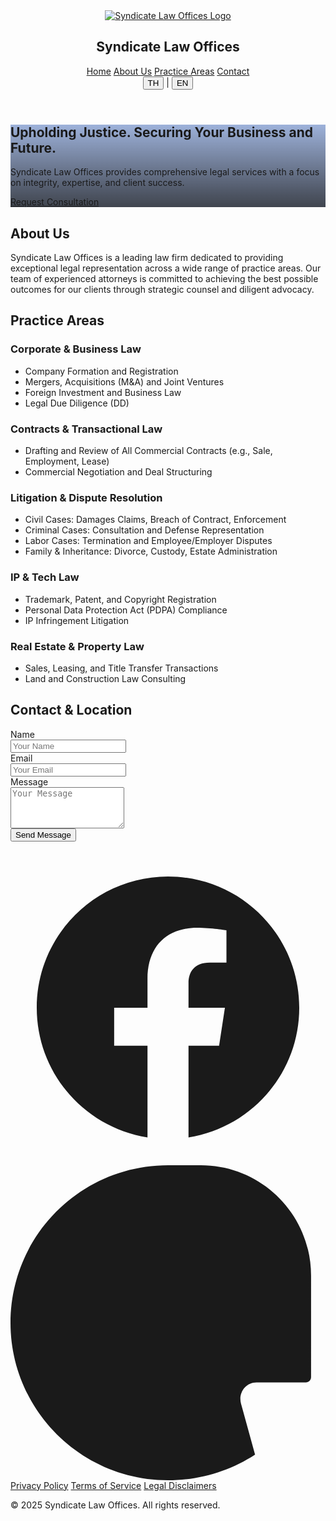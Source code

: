 <!DOCTYPE html>
<html class="scroll-smooth" lang="en-US">
<head>
<meta charset="utf-8"/>
<meta name="viewport" content="width=device-width, initial-scale=1">

<link crossorigin="" href="https://fonts.gstatic.com/" rel="preconnect"/>
<link as="style" href="https://fonts.googleapis.com/css2?display=swap&family=Inter:wght@400;500;700;900" onload="this.rel='stylesheet'" rel="stylesheet"/>
<title>Syndicate Law Offices - Legal Expertise</title>
<link href="data:image/x-icon;base64," rel="icon" type="image/x-icon"/>
<script src="https://cdn.tailwindcss.com?plugins=forms,container-queries"></script>
<script>
      tailwind.config = {
        darkMode: "class",
        theme: {
          extend: {
            colors: {
              primary: "#0d40a5",
              "background-light": "#f6f6f8",
              "background-dark": "#101622",
              "accent-gold": "#FFD700"
            },
            fontFamily: {
              display: ["Inter"],
            },
            borderRadius: {
              DEFAULT: "0.25rem",
              lg: "0.5rem",
              xl: "0.75rem",
              full: "9999px"
            },
          },
        },
      };
    </script>
    <style>
      .[syndicate-logo](https://github.com/user-attachments/assets/18a8056f-9bc3-4333-953b-35dc104a8915) {
        height: 48px; /* กำหนดความสูงตามที่ต้องการ */
        width: auto;
      }
    </style>
</head>
<body class="font-display bg-background-light dark:bg-background-dark">
<div class="relative flex h-auto min-h-screen w-full flex-col overflow-x-hidden group/design-root">
<div class="layout-container flex h-full grow flex-col">
<header class="flex flex-col items-center justify-center whitespace-nowrap border-b border-background-light/10 dark:border-background-dark/10 px-10 py-4 bg-background-light dark:bg-background-dark sticky top-0 z-50 shadow-sm">
<div class="flex flex-col items-center gap-2 text-stone-800 dark:text-stone-200 w-full">
<a href="/" class="flex flex-col items-center">
    <img src="/assets/images/syndicate-logo.jpg" alt="Syndicate Law Offices Logo" class="syndicate-logo" />
</a>
<h2 class="text-xl font-bold tracking-tight text-stone-900 dark:text-white">Syndicate Law Offices</h2>
</div>
<nav class="hidden md:flex items-center gap-8 mt-4">
<a class="text-sm font-medium text-stone-600 dark:text-stone-300 hover:text-primary dark:hover:text-primary transition-colors" href="#">Home</a>
<a class="text-sm font-medium text-stone-600 dark:text-stone-300 hover:text-primary dark:hover:text-primary transition-colors" href="#about">About Us</a>
<a class="text-sm font-medium text-stone-600 dark:text-stone-300 hover:text-primary dark:hover:text-primary transition-colors" href="#practice-areas">Practice Areas</a>
<a class="text-sm font-medium text-stone-600 dark:text-stone-300 hover:text-primary dark:hover:text-primary transition-colors" href="#contact">Contact</a>
</nav>
<div class="flex items-center gap-4 absolute top-4 right-10">
<div class="flex items-center space-x-2">
    <button class="text-sm font-bold text-primary dark:text-primary">TH</button>
    <span class="text-stone-400">|</span>
    <button class="text-sm font-medium text-stone-600 dark:text-stone-300 hover:text-primary">EN</button>
</div>
</div>
</header>
<main class="flex-1">
<section class="relative min-h-[60vh] flex items-center justify-center text-center text-white bg-cover bg-center" style='background-image: linear-gradient(rgba(13, 64, 165, 0.4), rgba(16, 22, 34, 0.8)), url("https://lh3.googleusercontent.com/aida-public/AB6AXuCthf3LMf7Yz0KhepgDp-LplVTJxrlfbDeeJdu-GVwHkpLdNTGiqPR7FYvpTLFPnFWFrFD1YH3GjQ_w0dm4jdPKiByOmqD3Vp8UOXHGldjpq8WFETQx7HSJlSLXRyGVHEibBf-btsg5SvEEj_xTDCOafcvlqB3Two-K38WB4QwguAkrSQJI6PbIf2FNZ5Y0jRde_pHLNfFxxXhX7VrS94zQ-pDV-u6vuThkzZGuJF2Qtmp13CgaLMYGWdHwCoRg4fnmc1S3l3GcQt5v");'>
<div class="max-w-4xl px-4 py-20">
<h1 class="text-4xl md:text-6xl font-black tracking-tighter">Upholding Justice. Securing Your Business and Future.</h1>
<p class="mt-4 text-lg md:text-xl max-w-2xl mx-auto text-stone-200">Syndicate Law Offices provides comprehensive legal services with a focus on integrity, expertise, and client success.</p>
<a href="#contact" class="mt-8 inline-flex items-center justify-center rounded-lg h-12 px-6 bg-primary text-white text-base font-bold tracking-wide hover:bg-primary/90 transition-colors shadow-lg">Request Consultation</a>
</div>
</section>
<div class="max-w-5xl mx-auto px-4 sm:px-6 lg:px-8 py-16 sm:py-24">
<section class="mb-24 text-center" id="about">
<h2 class="text-3xl font-bold tracking-tight text-stone-900 dark:text-white sm:text-4xl">About Us</h2>
<p class="mt-6 max-w-3xl mx-auto text-lg leading-8 text-stone-600 dark:text-stone-400">Syndicate Law Offices is a leading law firm dedicated to providing exceptional legal representation across a wide range of practice areas. Our team of experienced attorneys is committed to achieving the best possible outcomes for our clients through strategic counsel and diligent advocacy.</p>
</section>
<section class="mb-24" id="practice-areas">
<h2 class="text-3xl font-bold tracking-tight text-stone-900 dark:text-white sm:text-4xl text-center">Practice Areas</h2>
<div class="mt-12 grid grid-cols-1 gap-12 sm:grid-cols-2 lg:grid-cols-1">
<div class="flex flex-col gap-6 p-6 rounded-xl bg-background-light/50 dark:bg-background-dark/50 shadow-sm border-l-4 border-accent-gold">
<h3 class="text-xl font-semibold leading-7 text-stone-900 dark:text-white">Corporate & Business Law</h3>
<ul class="list-disc list-inside space-y-2 text-stone-600 dark:text-stone-400">
    <li>Company Formation and Registration</li>
    <li>Mergers, Acquisitions (M&A) and Joint Ventures</li>
    <li>Foreign Investment and Business Law</li>
    <li>Legal Due Diligence (DD)</li>
</ul>
</div>
<div class="flex flex-col gap-6 p-6 rounded-xl bg-background-light/50 dark:bg-background-dark/50 shadow-sm border-l-4 border-accent-gold">
<h3 class="text-xl font-semibold leading-7 text-stone-900 dark:text-white">Contracts & Transactional Law</h3>
<ul class="list-disc list-inside space-y-2 text-stone-600 dark:text-stone-400">
    <li>Drafting and Review of All Commercial Contracts (e.g., Sale, Employment, Lease)</li>
    <li>Commercial Negotiation and Deal Structuring</li>
</ul>
</div>
<div class="flex flex-col gap-6 p-6 rounded-xl bg-background-light/50 dark:bg-background-dark/50 shadow-sm border-l-4 border-accent-gold">
<h3 class="text-xl font-semibold leading-7 text-stone-900 dark:text-white">Litigation & Dispute Resolution</h3>
<ul class="list-disc list-inside space-y-2 text-stone-600 dark:text-stone-400">
    <li>Civil Cases: Damages Claims, Breach of Contract, Enforcement</li>
    <li>Criminal Cases: Consultation and Defense Representation</li>
    <li>Labor Cases: Termination and Employee/Employer Disputes</li>
    <li>Family & Inheritance: Divorce, Custody, Estate Administration</li>
</ul>
</div>
<div class="flex flex-col gap-6 p-6 rounded-xl bg-background-light/50 dark:bg-background-dark/50 shadow-sm border-l-4 border-accent-gold">
<h3 class="text-xl font-semibold leading-7 text-stone-900 dark:text-white">IP & Tech Law</h3>
<ul class="list-disc list-inside space-y-2 text-stone-600 dark:text-stone-400">
    <li>Trademark, Patent, and Copyright Registration</li>
    <li>Personal Data Protection Act (PDPA) Compliance</li>
    <li>IP Infringement Litigation</li>
</ul>
</div>
<div class="flex flex-col gap-6 p-6 rounded-xl bg-background-light/50 dark:bg-background-dark/50 shadow-sm border-l-4 border-accent-gold">
<h3 class="text-xl font-semibold leading-7 text-stone-900 dark:text-white">Real Estate & Property Law</h3>
<ul class="list-disc list-inside space-y-2 text-stone-600 dark:text-stone-400">
    <li>Sales, Leasing, and Title Transfer Transactions</li>
    <li>Land and Construction Law Consulting</li>
</ul>
</div>
</div>
</section>
<section id="contact">
<div class="grid grid-cols-1 md:grid-cols-2 gap-16 items-start">
<div>
<h2 class="text-3xl font-bold tracking-tight text-stone-900 dark:text-white sm:text-4xl">Contact & Location</h2>
<form action="https://formspree.io/f/xeorddab" method="POST" class="mt-8 space-y-6">
    <div>
        <label class="block text-sm font-medium text-stone-700 dark:text-stone-300" for="name">Name</label>
        <div class="mt-1">
            <input autocomplete="name" class="form-input block w-full rounded-lg border-stone-300 dark:border-stone-700 bg-background-light/50 dark:bg-background-dark/50 shadow-sm focus:border-primary focus:ring-primary text-stone-900 dark:text-white placeholder-stone-400 dark:placeholder-stone-500" id="name" name="name" placeholder="Your Name" type="text" required/>
        </div>
    </div>
    <div>
        <label class="block text-sm font-medium text-stone-700 dark:text-stone-300" for="email">Email</label>
        <div class="mt-1">
            <input autocomplete="email" class="form-input block w-full rounded-lg border-stone-300 dark:border-stone-700 bg-background-light/50 dark:bg-background-dark/50 shadow-sm focus:border-primary focus:ring-primary text-stone-900 dark:text-white placeholder-stone-400 dark:placeholder-stone-500" id="email" name="_replyto" placeholder="Your Email" type="email" required/>
        </div>
    </div>
    <div>
        <label class="block text-sm font-medium text-stone-700 dark:text-stone-300" for="message">Message</label>
        <div class="mt-1">
            <textarea class="form-textarea block w-full rounded-lg border-stone-300 dark:border-stone-700 bg-background-light/50 dark:bg-background-dark/50 shadow-sm focus:border-primary focus:ring-primary text-stone-900 dark:text-white placeholder-stone-400 dark:placeholder-stone-500" id="message" name="message" placeholder="Your Message" rows="4" required></textarea>
        </div>
    </div>
    <div>
        <button class="inline-flex items-center justify-center rounded-lg h-12 px-6 bg-primary text-white text-base font-bold tracking-wide hover:bg-primary/90 transition-colors shadow-lg w-full" type="submit">Send Message</button>
    </div>
</form>
</div>

<div class="w-full aspect-w-1 aspect-h-1 rounded-xl overflow-hidden mt-12 md:mt-0">
    <div id="map" class="w-full h-full min-h-[400px]"></div>
</div>
</div>
</section>
</div>
</main>
<footer class="bg-background-light/50 dark:bg-background-dark/50 border-t border-background-light/10 dark:border-background-dark/10">
<div class="max-w-7xl mx-auto py-12 px-4 sm:px-6 lg:px-8">
<div class="flex justify-center space-x-6 mb-8">
<a class="text-stone-500 dark:text-stone-400 hover:text-primary dark:hover:text-accent-gold transition-colors" href="https://www.facebook.com/profile.php?id=61576550558611&mibextid=wwXIfr&mibextid=wwXIfr" target="_blank">
    <svg class="h-6 w-6" fill="currentColor" viewBox="0 0 24 24" xmlns="http://www.w3.org/2000/svg"><path d="M22 12c0-5.523-4.477-10-10-10S2 6.477 2 12c0 4.991 3.657 9.128 8.438 9.878v-6.987h-2.54V12h2.54V9.797c0-2.506 1.492-3.89 3.777-3.89 1.094 0 2.238.195 2.238.195v2.46h-1.26c-1.243 0-1.63.771-1.63 1.562V12h2.773l-.443 2.891h-2.33V21.878C18.343 21.128 22 16.991 22 12z"></path></svg>
</a>
<a class="text-stone-500 dark:text-stone-400 hover:text-primary dark:hover:text-accent-gold transition-colors" href="https://fastwork.co/user/netithornb?source=web_marketplace_profile-menu_profile" target="_blank">
    <svg class="h-6 w-6" viewBox="0 0 24 24" fill="currentColor" xmlns="http://www.w3.org/2000/svg">
        <path d="M12 0C5.373 0 0 5.373 0 12s5.373 12 12 12c2.445 0 4.73-.72 6.633-1.957l-1.07-3.882c-.22-.796.333-1.614 1.173-1.614h3.764c.22 0 .4-.18.4-.4V8.4c0-4.639-3.761-8.4-8.4-8.4zm0 6c-3.314 0-6 2.686-6 6s2.686 6 6 6 6-2.686 6-6-2.686-6-6-6z"/>
    </svg>
</a>
</div>
<div class="flex justify-center space-x-6">
<a class="text-stone-500 dark:text-stone-400 hover:text-stone-900 dark:hover:text-white text-sm" href="#">Privacy Policy</a>
<a class="text-stone-500 dark:text-stone-400 hover:text-stone-900 dark:hover:text-white text-sm" href="#">Terms of Service</a>
<a class="text-stone-500 dark:text-stone-400 hover:text-stone-900 dark:hover:text-white text-sm" href="#">Legal Disclaimers</a>
</div>
<p class="mt-8 text-center text-xs text-stone-500 dark:text-stone-400">© 2025 Syndicate Law Offices. All rights reserved.</p>
</div>
</footer>
</div>
</div>

<script>
    function initMap() {
        // ตำแหน่งสำนักงานที่ 1: พิกัดที่คุณระบุ (13.746503, 99.922899)
        const office1 = { lat: 13.746503, lng: 99.922899 }; 
        
        // ตำแหน่งสำนักงานที่ 2: พิกัดกรุงเทพฯ ที่คุณระบุ (13.819732, 100.582954)
        const office2 = { lat: 13.819732, lng: 100.582954 }; 

        const map = new google.maps.Map(document.getElementById("map"), {
            mapId: "DEMO_MAP_ID",
        });

        // สร้าง Marker (หมุด) สำหรับสำนักงานที่ 1
        new google.maps.Marker({
            position: office1,
            map: map,
            title: "Syndicate Law Offices - Main Office (พิกัด 1)"
        });

        // สร้าง Marker (หมุด) สำหรับสำนักงานที่ 2
        new google.maps.Marker({
            position: office2,
            map: map,
            title: "Syndicate Law Offices - Bangkok Office (พิกัด 2)"
        });
        
        // ทำให้แผนที่ซูมครอบคลุมทั้ง 2 จุด
        const bounds = new google.maps.LatLngBounds();
        bounds.extend(office1);
        bounds.extend(office2);
        map.fitBounds(bounds); 
        
        // ปรับ Zoom ลด 1 เพื่อให้มีพื้นที่ว่างรอบๆ หมุดมากขึ้น
        map.setZoom(map.getZoom() - 1);
    }
</script>
<script async defer src="https://maps.googleapis.com/maps/api/js?key=YOUR_GOOGLE_MAPS_API_KEY&callback=initMap"></script>
    
</body></html>
